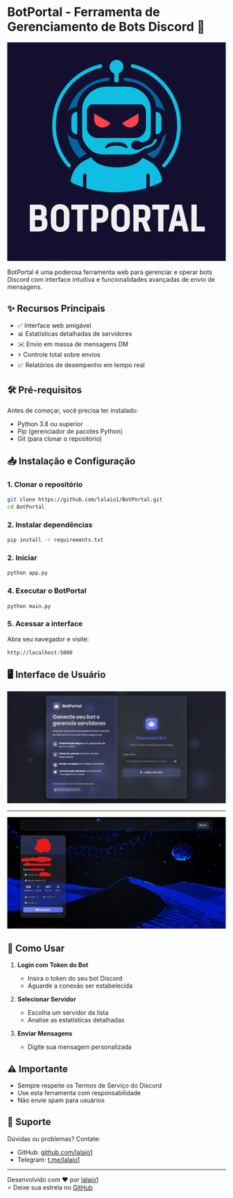 # BotPortal - Ferramenta de Gerenciamento de Bots Discord 🚀

![Banner do BotPortal](./img/banner.png)

BotPortal é uma poderosa ferramenta web para gerenciar e operar bots Discord com interface intuitiva e funcionalidades avançadas de envio de mensagens.

## ✨ Recursos Principais
- ✅ Interface web amigável
- 📊 Estatísticas detalhadas de servidores
- ✉️ Envio em massa de mensagens DM
- ⚡ Controle total sobre envios
- 📈 Relatórios de desempenho em tempo real

## 🛠 Pré-requisitos
Antes de começar, você precisa ter instalado:
- Python 3.8 ou superior
- Pip (gerenciador de pacotes Python)
- Git (para clonar o repositório)

## 📥 Instalação e Configuração

### 1. Clonar o repositório
```bash
git clone https://github.com/lalaio1/BotPortal.git
cd BotPortal
```

### 2. Instalar dependências
```bash
pip install -r requirements.txt
```

### 2. Iniciar
```bash
python app.py
```


### 4. Executar o BotPortal
```bash
python main.py
```

### 5. Acessar a interface
Abra seu navegador e visite:
```
http://localhost:5000
```

## 🖥 Interface de Usuário

![Banner do BotPortal](./img/inicio.png)

---

![Interface do BotPortal](./img/home.png)

## 🚀 Como Usar
1. **Login com Token do Bot**
   - Insira o token do seu bot Discord
   - Aguarde a conexão ser estabelecida

2. **Selecionar Servidor**
   - Escolha um servidor da lista
   - Analise as estatísticas detalhadas

3. **Enviar Mensagens**
   - Digite sua mensagem personalizada



## ⚠️ Importante
- Sempre respeite os Termos de Serviço do Discord
- Use esta ferramenta com responsabilidade
- Não envie spam para usuários

## 👥 Suporte
Dúvidas ou problemas? Contate:
- GitHub: [github.com/lalaio1](https://github.com/lalaio1)
- Telegram: [t.me/lalaio1](https://t.me/lalaio1)

---

Desenvolvido com ❤️ por [lalaio1](https://github.com/lalaio1)  
⭐ Deixe sua estrela no [GitHub](https://github.com/lalaio1/BotPortal)
